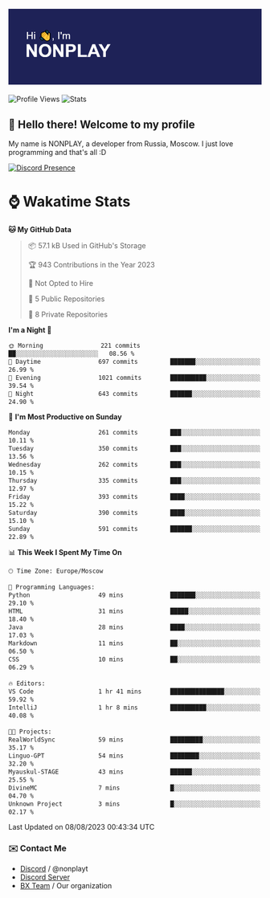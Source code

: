 ![Discord Presence](./header.png)
<br></br>
![Profile Views](https://komarev.com/ghpvc/?username=NONPLAYT&color=blue&style=for-the-badge)
![Stats](https://img.shields.io/badge/0%25-OPTIMIZED-orange?style=for-the-badge)


## :wave: Hello there! Welcome to my profile

My name is NONPLAY, a developer from Russia, Moscow. I just love programming and that's all :D

[![Discord Presence](https://lanyard.cnrad.dev/api/597087584090587177?showDisplayName=true)](https://discord.com/users/597087584090587177) 

# ⌚ Wakatime Stats

<!--START_SECTION:waka-->
**🐱 My GitHub Data** 

> 📦 57.1 kB Used in GitHub's Storage 
 > 
> 🏆 943 Contributions in the Year 2023
 > 
> 🚫 Not Opted to Hire
 > 
> 📜 5 Public Repositories 
 > 
> 🔑 8 Private Repositories 
 > 
**I'm a Night 🦉** 

```text
🌞 Morning                221 commits         ██░░░░░░░░░░░░░░░░░░░░░░░   08.56 % 
🌆 Daytime                697 commits         ███████░░░░░░░░░░░░░░░░░░   26.99 % 
🌃 Evening                1021 commits        ██████████░░░░░░░░░░░░░░░   39.54 % 
🌙 Night                  643 commits         ██████░░░░░░░░░░░░░░░░░░░   24.90 % 
```
📅 **I'm Most Productive on Sunday** 

```text
Monday                   261 commits         ███░░░░░░░░░░░░░░░░░░░░░░   10.11 % 
Tuesday                  350 commits         ███░░░░░░░░░░░░░░░░░░░░░░   13.56 % 
Wednesday                262 commits         ███░░░░░░░░░░░░░░░░░░░░░░   10.15 % 
Thursday                 335 commits         ███░░░░░░░░░░░░░░░░░░░░░░   12.97 % 
Friday                   393 commits         ████░░░░░░░░░░░░░░░░░░░░░   15.22 % 
Saturday                 390 commits         ████░░░░░░░░░░░░░░░░░░░░░   15.10 % 
Sunday                   591 commits         ██████░░░░░░░░░░░░░░░░░░░   22.89 % 
```


📊 **This Week I Spent My Time On** 

```text
🕑︎ Time Zone: Europe/Moscow

💬 Programming Languages: 
Python                   49 mins             ███████░░░░░░░░░░░░░░░░░░   29.10 % 
HTML                     31 mins             █████░░░░░░░░░░░░░░░░░░░░   18.40 % 
Java                     28 mins             ████░░░░░░░░░░░░░░░░░░░░░   17.03 % 
Markdown                 11 mins             ██░░░░░░░░░░░░░░░░░░░░░░░   06.50 % 
CSS                      10 mins             ██░░░░░░░░░░░░░░░░░░░░░░░   06.29 % 

🔥 Editors: 
VS Code                  1 hr 41 mins        ███████████████░░░░░░░░░░   59.92 % 
IntelliJ                 1 hr 8 mins         ██████████░░░░░░░░░░░░░░░   40.08 % 

🐱‍💻 Projects: 
RealWorldSync            59 mins             █████████░░░░░░░░░░░░░░░░   35.17 % 
Linguo-GPT               54 mins             ████████░░░░░░░░░░░░░░░░░   32.20 % 
Myauskul-STAGE           43 mins             ██████░░░░░░░░░░░░░░░░░░░   25.55 % 
DivineMC                 7 mins              █░░░░░░░░░░░░░░░░░░░░░░░░   04.70 % 
Unknown Project          3 mins              █░░░░░░░░░░░░░░░░░░░░░░░░   02.17 % 
```


 Last Updated on 08/08/2023 00:43:34 UTC
<!--END_SECTION:waka-->

### ✉️ Contact Me

- [Discord](https://discord.com/users/597087584090587177) / @nonplayt
- [Discord Server](https://discord.gg/p7cxhw7E2M)
- [BX Team](https://github.com/BX-Team) / Our organization
